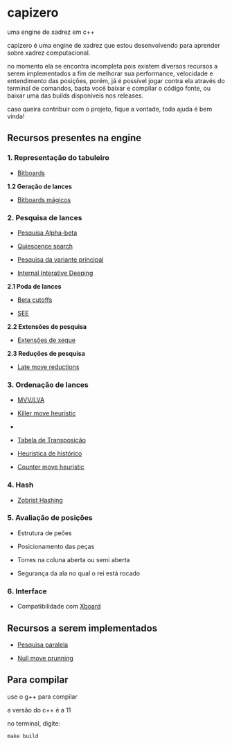 # capizero

uma engine de xadrez em c++ 

capizero é uma engine de xadrez que estou desenvolvendo para aprender sobre xadrez computacional.

no momento ela se encontra incompleta pois existem diversos recursos a serem implementados a fim de melhorar sua performance, velocidade e entendimento das posições, porém, já é possível jogar contra ela através do terminal de comandos, basta você baixar e compilar o código fonte, ou baixar uma das builds disponíveis nos releases.

caso queira contribuir com o projeto, fique a vontade, toda ajuda é bem vinda!

## Recursos presentes na engine

### 1. Representação do tabuleiro

* [Bitboards](https://www.chessprogramming.org/Bitboards)

**1.2 Geração de lances**

* [Bitboards mágicos](https://www.chessprogramming.org/Magic_Bitboards)

### 2. Pesquisa de lances

* [Pesquisa Alpha-beta](https://www.chessprogramming.org/Alpha-Beta)

* [Quiescence search](https://www.chessprogramming.org/Quiescence_Search)

* [Pesquisa da variante principal](https://www.chessprogramming.org/Principal_Variation_Search)

* [Internal Interative Deeping](https://www.chessprogramming.org/Internal_Iterative_Deepening)
 
**2.1 Poda de lances**

* [Beta cutoffs](https://www.chessprogramming.org/Beta-Cutoff)

* [SEE](https://www.chessprogramming.org/Static_Exchange_Evaluation)

**2.2 Extensões de pesquisa**

* [Extensões de xeque](https://www.chessprogramming.org/Check_Extensions)

**2.3 Reduções de pesquisa**

* [Late move reductions](https://www.chessprogramming.org/Late_Move_Reductions)

### 3. Ordenação de lances

* [MVV/LVA](https://www.chessprogramming.org/MVV-LVA)

* [Killer move heuristic](https://www.chessprogramming.org/Killer_Heuristic)
* 
* [Tabela de Transposição](https://www.chessprogramming.org/Transposition_Table)

* [Heuristica de histórico](https://www.chessprogramming.org/History_Heuristic)

* [Counter move heuristic](https://www.chessprogramming.org/Countermove_Heuristic)

### 4. Hash

* [Zobrist Hashing](https://www.chessprogramming.org/Zobrist_Hashing)

### 5. Avaliação de posições

* Estrutura de peões

* Posicionamento das peças

* Torres na coluna aberta ou semi aberta

* Segurança da ala no qual o rei está rocado

### 6. Interface

* Compatibilidade com [Xboard](https://www.chessprogramming.org/Chess_Engine_Communication_Protocol)

## Recursos a serem implementados

* [Pesquisa paralela](https://www.chessprogramming.org/Parallel_Search)

* [Null move prunning](https://www.chessprogramming.org/Null_Move_Pruning)

## Para compilar

use o g++ para compilar

a versão do c++ é a 11

no terminal, digite:

```
make build
```
